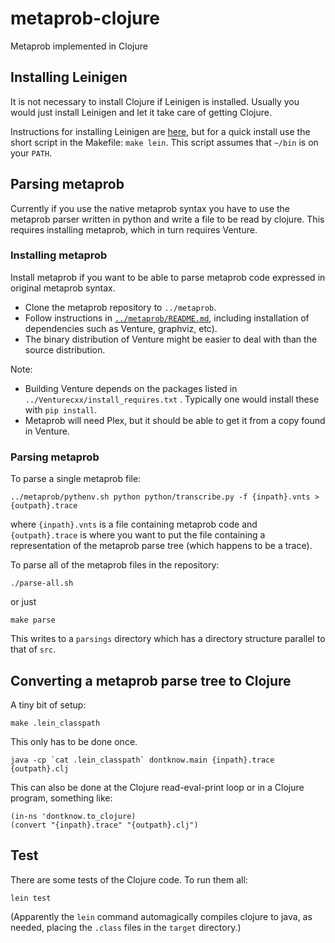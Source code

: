 # metaprob-clojure
Metaprob implemented in Clojure

## Installing Leinigen

It is not necessary to install Clojure if Leinigen is installed.
Usually you would just install Leinigen and let it take care of
getting Clojure.

Instructions for installing Leinigen are [here](https://leiningen.org/#install), but for a quick install use
the short script in the Makefile: `make lein`.
This script assumes that `~/bin` is on your `PATH`.

## Parsing metaprob

Currently if you use the native metaprob syntax you have to use the
metaprob parser written in python and write a file to be read by
clojure.  This requires installing metaprob, which in turn requires
Venture.

### Installing metaprob

Install metaprob if you want to be able to parse metaprob code expressed in
original metaprob syntax.

 * Clone the metaprob repository to `../metaprob`.
 * Follow instructions in [`../metaprob/README.md`](../metaprob/README.md), including 
   installation of dependencies such as Venture, graphviz, etc).
 * The binary distribution of Venture might be easier to deal with than the source distribution.

Note:

 * Building Venture depends on the packages listed in
   `../Venturecxx/install_requires.txt` .  Typically one would install these with `pip install`.
 * Metaprob will need Plex, but it should be able to get it from a copy
   found in Venture.


### Parsing metaprob

To parse a single metaprob file:

    ../metaprob/pythenv.sh python python/transcribe.py -f {inpath}.vnts >{outpath}.trace

where `{inpath}.vnts` is a file containing metaprob code and
`{outpath}.trace` is where you want to put the file containing a representation 
of the metaprob parse tree (which happens to be a trace).

To parse all of the metaprob files in the repository:

    ./parse-all.sh   

or just

    make parse

This writes to a `parsings` directory which has a directory structure parallel to that of `src`.

## Converting a metaprob parse tree to Clojure

A tiny bit of setup:

    make .lein_classpath

This only has to be done once.

    java -cp `cat .lein_classpath` dontknow.main {inpath}.trace {outpath}.clj

This can also be done at the Clojure read-eval-print loop or in a
Clojure program, something like:

    (in-ns 'dontknow.to_clojure)
    (convert "{inpath}.trace" "{outpath}.clj")

## Test

There are some tests of the Clojure code.  To run them all:

    lein test

(Apparently the `lein` command automagically compiles clojure to
java, as needed, placing the `.class` files in the `target` directory.)